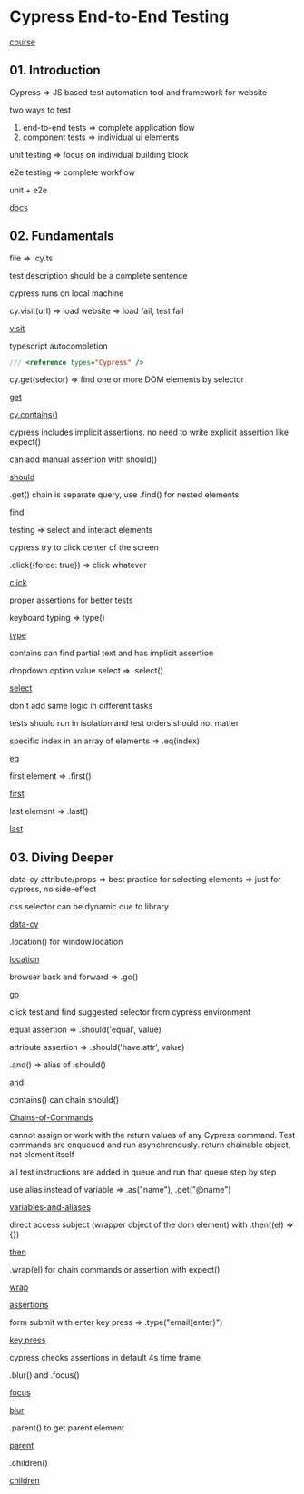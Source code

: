 # Cypress End-to-End Testing

[course](https://www.udemy.com/course/cypress-end-to-end-testing-getting-started/)

## 01. Introduction

Cypress => JS based test automation tool and framework for website

two ways to test

1. end-to-end tests => complete application flow
2. component tests => individual ui elements

unit testing => focus on individual building block

e2e testing => complete workflow

unit + e2e

[docs](https://docs.cypress.io/guides/overview/why-cypress)

## 02. Fundamentals

file => .cy.ts

test description should be a complete sentence

cypress runs on local machine

cy.visit(url) => load website => load fail, test fail

[visit](https://docs.cypress.io/api/commands/visit)

typescript autocompletion

```js
/// <reference types="Cypress" />
```

cy.get(selector) => find one or more DOM elements by selector

[get](https://docs.cypress.io/api/commands/get)

[cy.contains()](https://docs.cypress.io/api/commands/contains)

cypress includes implicit assertions. no need to write explicit assertion like expect()

can add manual assertion with should()

[should](https://docs.cypress.io/api/commands/should)

.get() chain is separate query, use .find() for nested elements

[find](https://docs.cypress.io/api/commands/find)

testing => select and interact elements

cypress try to click center of the screen

.click({force: true}) => click whatever

[click](https://docs.cypress.io/api/commands/click)

proper assertions for better tests

keyboard typing => type()

[type](https://docs.cypress.io/api/commands/type)

contains can find partial text and has implicit assertion

dropdown option value select => .select()

[select](https://docs.cypress.io/api/commands/select)

don't add same logic in different tasks

tests should run in isolation and test orders should not matter

specific index in an array of elements => .eq(index)

[eq](https://docs.cypress.io/api/commands/eq)

first element => .first()

[first](https://docs.cypress.io/api/commands/first)

last element => .last()

[last](https://docs.cypress.io/api/commands/last)

## 03. Diving Deeper

data-cy attribute/props => best practice for selecting elements => just for cypress, no side-effect

css selector can be dynamic due to library

[data-cy](https://docs.cypress.io/guides/references/best-practices#Selecting-Elements)

.location() for window.location

[location](https://docs.cypress.io/api/commands/location)

browser back and forward => .go()

[go](https://docs.cypress.io/api/commands/go)

click test and find suggested selector from cypress environment

equal assertion => .should('equal', value)

attribute assertion => .should('have.attr', value)

.and() => alias of .should()

[and](https://docs.cypress.io/api/commands/and)

contains() can chain should()

[Chains-of-Commands](https://docs.cypress.io/guides/core-concepts/introduction-to-cypress#Chains-of-Commands)

cannot assign or work with the return values of any Cypress command. Test commands are enqueued and run asynchronously. return chainable object, not element itself

all test instructions are added in queue and run that queue step by step

use alias instead of variable => .as("name"), .get("@name")

[variables-and-aliases](https://docs.cypress.io/guides/core-concepts/variables-and-aliases)

direct access subject (wrapper object of the dom element) with .then((el) => {})

[then](https://docs.cypress.io/api/commands/then)

.wrap(el) for chain commands or assertion with expect()

[wrap](https://docs.cypress.io/api/commands/wrap)

[assertions](https://docs.cypress.io/guides/references/assertions)

form submit with enter key press => .type("email{enter}")

[key press](https://docs.cypress.io/api/commands/type#Arguments)

cypress checks assertions in default 4s time frame

.blur() and .focus()

[focus](https://docs.cypress.io/api/commands/focus)

[blur](https://docs.cypress.io/api/commands/blur)

.parent() to get parent element

[parent](https://docs.cypress.io/api/commands/parent)

.children()

[children](https://docs.cypress.io/api/commands/children)
